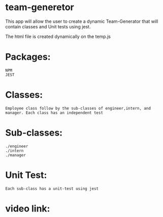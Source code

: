 # team-generetor
This app will allow the user to create a dynamic Team-Generator that will contain classes and Unit tests using jest.

The html file is created dynamically on the temp.js

# Packages:
    NPM
    JEST

# Classes:
    Employee class follow by the sub-classes of engineer,intern, and manager. Each class has an independent test

# Sub-classes:

    ./engineer
    ./intern
    ./manager

# Unit Test:
    Each sub-class has a unit-test using jest


# video link:
